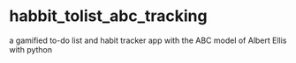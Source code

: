 # habbit_tolist_abc_tracking
a gamified to-do list and habit tracker app with the ABC model of Albert Ellis with python
